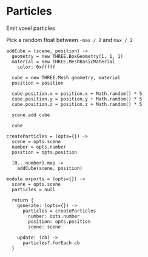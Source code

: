 Particles
=========

Emit voxel particles

Pick a random float between `-max / 2` and `max / 2`
    
    addCube = (scene, position) ->
      geometry = new THREE.BoxGeometry(1, 1, 1)
      material = new THREE.MeshBasicMaterial
        color: 0xfffff

      cube = new THREE.Mesh geometry, material
      position = position
      
      cube.position.x = position.x + Math.random() * 5
      cube.position.y = position.y + Math.random() * 5
      cube.position.z = position.z + Math.random() * 5

      scene.add cube
      
      cube

    createParticles = (opts={}) ->
      scene = opts.scene
      number = opts.number
      position = opts.position
    
      [0...number].map ->
        addCube(scene, position)

    module.exports = (opts={}) ->
      scene = opts.scene
      particles = null
    
      return {
        generate: (opts={}) ->
          particles = createParticles
            number: opts.number
            position: opts.position
            scene: scene
          
        update: (cb) ->
          particles?.forEach cb
      }